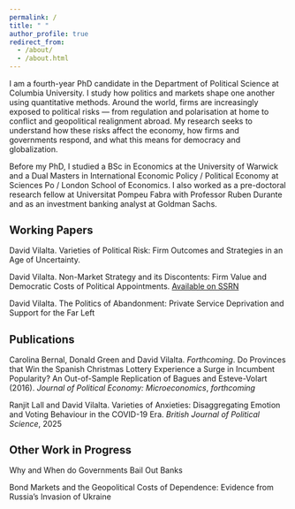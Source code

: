 ```yaml
---
permalink: /
title: " "
author_profile: true
redirect_from: 
  - /about/
  - /about.html
---
```


<style>
html { font-size: 15px; }        /* default is 16px */
h1 { font-size: 1.6rem; }
h2 { font-size: 1.3rem; }
</style>

I am a fourth-year PhD candidate in the Department of Political Science at Columbia University. I study how politics and markets shape one another using quantitative methods. Around the world, firms are increasingly exposed to political risks — from regulation and polarisation at home to conflict and geopolitical realignment abroad. My research seeks to understand how these risks affect the economy, how firms and governments respond, and what this means for democracy and globalization.

Before my PhD, I studied a BSc in Economics at the University of Warwick and a Dual Masters in International Economic Policy / Political Economy at Sciences Po / London School of Economics. I also worked as a pre-doctoral research fellow at Universitat Pompeu Fabra with Professor Ruben Durante and as an investment banking analyst at Goldman Sachs.

## Working Papers

David Vilalta. Varieties of Political Risk: Firm Outcomes and Strategies in an Age of Uncertainty.

David Vilalta. Non-Market Strategy and its Discontents: Firm Value and Democratic Costs of Political Appointments. <a href="https://papers.ssrn.com/sol3/papers.cfm?abstract_id=5540800" target="_blank" rel="noopener">Available on SSRN</a>

David Vilalta. The Politics of Abandonment: Private Service Deprivation and Support for the Far Left

## Publications

Carolina Bernal, Donald Green and David Vilalta. _Forthcoming_. Do Provinces that Win the Spanish Christmas Lottery Experience a Surge in Incumbent Popularity? An Out-of-Sample Replication of Bagues and Esteve-Volart (2016). _Journal of Political Economy: Microeconomics_, _forthcoming_

Ranjit Lall and David Vilalta. Varieties of Anxieties: Disaggregating Emotion and Voting Behaviour in the COVID-19 Era. _British Journal of Political Science_, 2025

## Other Work in Progress

Why and When do Governments Bail Out Banks

Bond Markets and the Geopolitical Costs of Dependence: Evidence from Russia’s Invasion of Ukraine


